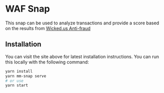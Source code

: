 # WAF Snap

This snap can be used to analyze transactions
and provide a score based on the results from [Wicked.us Anti-fraud](https://wicked.us)

## Installation

You can visit the site above for latest installation instructions.
You can run this locally with the following command:

```bash
yarn install
yarn mm-snap serve
# or use
yarn start
```
